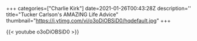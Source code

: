 +++
categories=["Charlie Kirk"]
date=2021-01-26T00:43:28Z
description=''
title="Tucker Carlson's AMAZING Life Advice"
thumbnail="https://i.ytimg.com/vi/o3oDiOBSiD0/hqdefault.jpg"
+++

{{< youtube o3oDiOBSiD0 >}}
